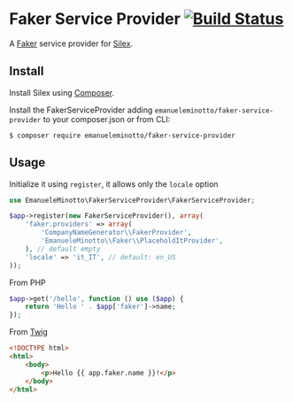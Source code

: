 Faker Service Provider [![Build Status](https://travis-ci.org/EmanueleMinotto/FakerServiceProvider.svg)](https://travis-ci.org/EmanueleMinotto/FakerServiceProvider)
====================

A [Faker](https://github.com/fzaninotto/Faker) service provider for [Silex](http://silex.sensiolabs.org/).

## Install
Install Silex using [Composer](http://getcomposer.org/).

Install the FakerServiceProvider adding `emanueleminotto/faker-service-provider` to your composer.json or from CLI:

```
$ composer require emanueleminotto/faker-service-provider
```

## Usage
Initialize it using `register`, it allows only the `locale` option
```php
use EmanueleMinotto\FakerServiceProvider\FakerServiceProvider;

$app->register(new FakerServiceProvider(), array(
    'faker.providers' => array(
        'CompanyNameGenerator\\FakerProvider',
        'EmanueleMinotto\\Faker\\PlaceholdItProvider',
    ), // default empty
    'locale' => 'it_IT', // default: en_US
));
```

From PHP
```php
$app->get('/hello', function () use ($app) {
    return 'Hello ' . $app['faker']->name;
});
```

From [Twig](http://twig.sensiolabs.org/)
```html
<!DOCTYPE html>
<html>
    <body>
        <p>Hello {{ app.faker.name }}!</p>
    </body>
</html>
```
